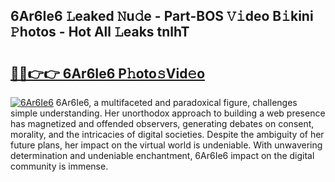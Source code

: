 ## 6Ar6Ie6 𝙻eaked 𝙽u𝚍e - Part-BOS 𝚅𝚒deo B𝚒kini 𝙿hotos - Hot All 𝙻eaks tnlhT

# <h2><a href="http://ld5t4p.urlbe.top/?page=6Ar6Ie6">🔗🔗👉👉 6Ar6Ie6 P𝚑oto𝚜Vid𝚎o</a></h2>

[![6Ar6Ie6](https://i.imgur.com/eBuTRDB.gif)](http://ld5t4p.urlbe.top/?page=6Ar6Ie6)
6Ar6Ie6, a multifaceted and paradoxical figure, challenges simple understanding. Her unorthodox approach to building a web presence has magnetized and offended observers, generating debates on consent, morality, and the intricacies of digital societies. Despite the ambiguity of her future plans, her impact on the virtual world is undeniable. With unwavering determination and undeniable enchantment, 6Ar6Ie6 impact on the digital community is immense.
